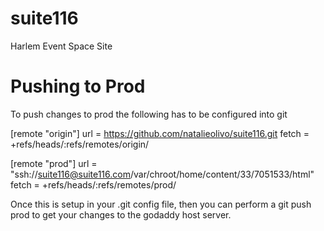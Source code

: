 suite116
========

Harlem Event Space Site

Pushing to Prod
================
To push changes to prod the following has to be configured into git

[remote "origin"] 
  url = https://github.com/natalieolivo/suite116.git 
  fetch = +refs/heads/:refs/remotes/origin/ 

[remote "prod"] 
  url = "ssh://suite116@suite116.com/var/chroot/home/content/33/7051533/html" 
  fetch = +refs/heads/:refs/remotes/prod/
  
Once this is setup in your .git config file, then you can perform a git push prod to get your changes to the godaddy host server.
